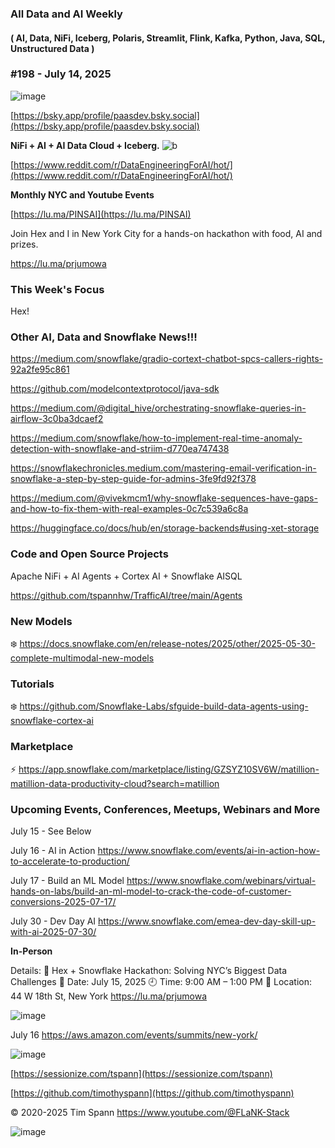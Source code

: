 ###  All Data and AI Weekly 
#### ( AI, Data, NiFi, Iceberg, Polaris, Streamlit, Flink, Kafka, Python, Java, SQL, Unstructured Data )  
### #198 - July 14, 2025

![image](https://github.com/user-attachments/assets/91b059cf-1238-43ba-a270-c122ada21ca4)

[https://bsky.app/profile/paasdev.bsky.social](https://bsky.app/profile/paasdev.bsky.social)

**NiFi + AI + AI Data Cloud + Iceberg.**
![b](https://images.credential.net/badge/tiny/g6fomszs_1741624330730_badge.png)

[https://www.reddit.com/r/DataEngineeringForAI/hot/](https://www.reddit.com/r/DataEngineeringForAI/hot/)



**Monthly NYC and Youtube Events**

[https://lu.ma/PINSAI](https://lu.ma/PINSAI)

Join Hex and I in New York City for a hands-on hackathon with food, AI and prizes.

https://lu.ma/prjumowa


### This Week's Focus

Hex!

### Other AI, Data and Snowflake News!!!


https://medium.com/snowflake/gradio-cortext-chatbot-spcs-callers-rights-92a2fe95c861

https://github.com/modelcontextprotocol/java-sdk

https://medium.com/@digital_hive/orchestrating-snowflake-queries-in-airflow-3c0ba3dcaef2

https://medium.com/snowflake/how-to-implement-real-time-anomaly-detection-with-snowflake-and-striim-d770ea747438

https://snowflakechronicles.medium.com/mastering-email-verification-in-snowflake-a-step-by-step-guide-for-admins-3fe9fd92f378

https://medium.com/@vivekmcm1/why-snowflake-sequences-have-gaps-and-how-to-fix-them-with-real-examples-0c7c539a6c8a

https://huggingface.co/docs/hub/en/storage-backends#using-xet-storage



### Code and Open Source Projects

Apache NiFi + AI Agents + Cortex AI + Snowflake AISQL

https://github.com/tspannhw/TrafficAI/tree/main/Agents




### New Models

❄️  https://docs.snowflake.com/en/release-notes/2025/other/2025-05-30-complete-multimodal-new-models



### Tutorials

❄️  https://github.com/Snowflake-Labs/sfguide-build-data-agents-using-snowflake-cortex-ai




### Marketplace

⚡️ https://app.snowflake.com/marketplace/listing/GZSYZ10SV6W/matillion-matillion-data-productivity-cloud?search=matillion



### Upcoming Events, Conferences, Meetups, Webinars and More

July 15 - See Below

July 16 - AI in Action
https://www.snowflake.com/events/ai-in-action-how-to-accelerate-to-production/

July 17 - Build an ML Model
https://www.snowflake.com/webinars/virtual-hands-on-labs/build-an-ml-model-to-crack-the-code-of-customer-conversions-2025-07-17/

July 30 - Dev Day AI
https://www.snowflake.com/emea-dev-day-skill-up-with-ai-2025-07-30/

**In-Person**

Details:
🔹 Hex + Snowflake Hackathon: Solving NYC’s Biggest Data Challenges
📅 Date: July 15, 2025
🕘 Time: 9:00 AM – 1:00 PM
📍 Location: 44 W 18th St, New York
https://lu.ma/prjumowa

![image](https://github.com/user-attachments/assets/4599eeef-e52a-47ff-9773-8e5a2e4ef243)


July 16
https://aws.amazon.com/events/summits/new-york/


![image](https://github.com/user-attachments/assets/485ae972-8a9b-43ec-8fbd-d87aecd88fd6)



[https://sessionize.com/tspann](https://sessionize.com/tspann)

[https://github.com/timothyspann](https://github.com/timothyspann)


&copy; 2020-2025 Tim Spann  https://www.youtube.com/@FLaNK-Stack




![image](https://github.com/user-attachments/assets/86606b5d-ce9a-4092-9eeb-eced91c6a093)
